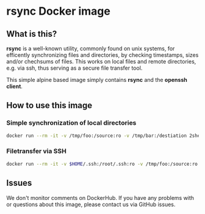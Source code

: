 # rsync Docker image

## What is this?

**rsync** is a well-known utility, commonly found on unix systems, for efficently synchronizing files and directories, by checking timestamps, sizes and/or chechsums of files.
This works on local files and remote directories, e.g. via ssh, thus serving as a secure file transfer tool.

This simple alpine based image simply contains **rsync** and the **openssh client**.

## How to use this image

### Simple synchronization of local directories

~~~bash
docker run --rm -it -v /tmp/foo:/source:ro -v /tmp/bar:/destiation 2shell/rsync -rv /source/ /destiation/
~~~

### Filetransfer via SSH

~~~bash
docker run --rm -it -v $HOME/.ssh:/root/.ssh:ro -v /tmp/foo:/source:ro 2shell/rsync -rv /source/ user@host:/tmp/foo/
~~~

## Issues

We don't monitor comments on DockerHub. If you have any problems with or questions about this image, please contact us via GitHub issues.

